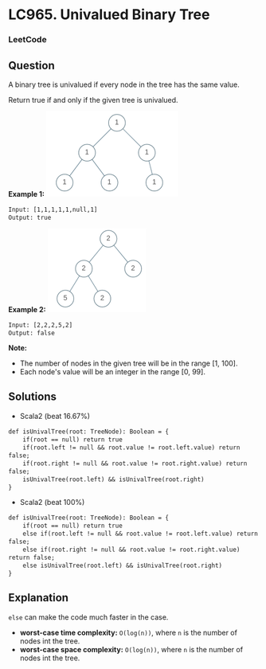 # LC965. Univalued Binary Tree

### LeetCode

## Question

A binary tree is univalued if every node in the tree has the same value.

Return true if and only if the given tree is univalued.
 
**Example 1:**
![LC965. Univalued Binary Tree1](Images/LC965UnivaluedBinaryTree1.png)
```
Input: [1,1,1,1,1,null,1]
Output: true
```

**Example 2:**
![LC965. Univalued Binary Tree2](Images/LC965UnivaluedBinaryTree2.png)
```
Input: [2,2,2,5,2]
Output: false
``` 

**Note:**

* The number of nodes in the given tree will be in the range [1, 100].
* Each node's value will be an integer in the range [0, 99].

## Solutions

* Scala2 (beat 16.67%)
```
def isUnivalTree(root: TreeNode): Boolean = {
    if(root == null) return true
    if(root.left != null && root.value != root.left.value) return false;
    if(root.right != null && root.value != root.right.value) return false;
    isUnivalTree(root.left) && isUnivalTree(root.right)
}
```

* Scala2 (beat 100%)
```
def isUnivalTree(root: TreeNode): Boolean = {
    if(root == null) return true
    else if(root.left != null && root.value != root.left.value) return false;
    else if(root.right != null && root.value != root.right.value) return false;
    else isUnivalTree(root.left) && isUnivalTree(root.right)
}
```

## Explanation

`else` can make the code much faster in the case.

* **worst-case time complexity:** `O(log(n))`, where `n` is the number of nodes int the tree.
* **worst-case space complexity:** `O(log(n))`, where `n` is the number of nodes int the tree.


